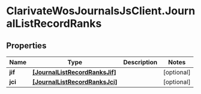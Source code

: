 # ClarivateWosJournalsJsClient.JournalListRecordRanks

## Properties

Name | Type | Description | Notes
------------ | ------------- | ------------- | -------------
**jif** | [**[JournalListRecordRanksJif]**](JournalListRecordRanksJif.md) |  | [optional] 
**jci** | [**[JournalListRecordRanksJci]**](JournalListRecordRanksJci.md) |  | [optional] 


